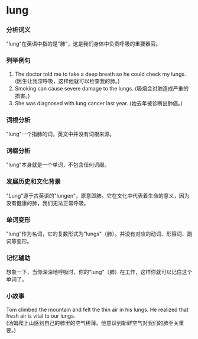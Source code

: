 # lung

### 分析词义

  

"lung"在英语中指的是"肺"，这是我们身体中负责呼吸的重要器官。

  

### 列举例句

  

1.  The doctor told me to take a deep breath so he could check my lungs. (医生让我深呼吸，这样他就可以检查我的肺。)
2.  Smoking can cause severe damage to the lungs. (吸烟会对肺造成严重的损害。)
3.  She was diagnosed with lung cancer last year. (她去年被诊断出肺癌。)

  

### 词根分析

  

"lung"一个指肺的词，英文中并没有词根来源。

  

### 词缀分析

  

"lung"本身就是一个单词，不包含任何词缀。

  

### 发展历史和文化背景

  

"Lung"源于古英语的"lungen"，原意即肺。它在文化中代表着生命的意义，因为没有健康的肺，我们无法正常呼吸。

  

### 单词变形

  

"lung"作为名词，它的复数形式为"lungs"（肺）。并没有对应的动词、形容词、副词等变形。

  

### 记忆辅助

  

想象一下，当你深深地呼吸时，你的"lung"（肺）在工作，这样你就可以记住这个单词了。

  

### 小故事

  

Tom climbed the mountain and felt the thin air in his lungs. He realized that fresh air is vital to our lungs.  
(汤姆爬上山感到自己的肺里的空气稀薄。他意识到新鲜空气对我们的肺至关重要。)
